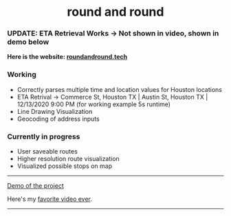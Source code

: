 <h1 align="center">round and round</h1>

### UPDATE: ETA Retrieval Works -> Not shown in video, shown in demo below

<b>Here is the website: [roundandround.tech](https://roundandround.tech)</b>

### Working
- Correctly parses multiple time and location values for Houston locations
- ETA Retrival -> Commerce St, Houston TX | Austin St, Houston TX | 12/13/2020 9:00 PM (for working example 5s runtime)
- Line Drawing Visualization
- Geocoding of address inputs

### Currently in progress
- User saveable routes
- Higher resolution route visualization
- Visualized possible stops on map
  
___

[Demo of the project](https://youtu.be/zBADXWzj_do)

Here's my [favorite video ever](https://www.youtube.com/watch?v=dQw4w9WgXcQ).

---

